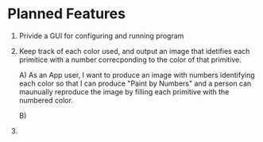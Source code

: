 # Planned Features

1) Privide a GUI for configuring and running program

2) Keep track of each color used, and output an image that idetifies each primitice with a number correcponding to the color of that primitive.

    A) As an App user, I want to produce an image with numbers identifying each color so that I can produce "Paint by Numbers" and a person can maunually reproduce the image by filling each primitive with the numbered color.
  
    B) 

3) 
